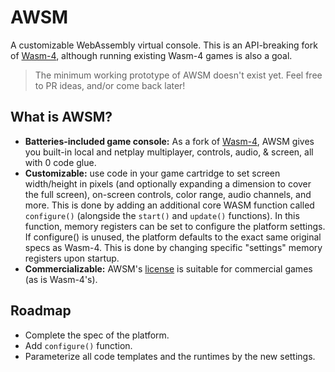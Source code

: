 # AWSM

A customizable WebAssembly virtual console. This is an API-breaking fork of [Wasm-4](https://github.com/aduros/wasm4), although running existing Wasm-4 games is also a goal.

> The minimum working prototype of AWSM doesn't exist yet. Feel free to PR ideas, and/or come back later!

## What is AWSM?
- **Batteries-included game console:** As a fork of [Wasm-4](https://github.com/aduros/wasm4),
  AWSM gives you built-in local and netplay multiplayer, controls, audio, & screen, all with 0 code glue.
- **Customizable:** use code in your game cartridge to set screen width/height in pixels (and optionally expanding a dimension to cover the full screen), on-screen controls, color range, audio channels, and more. This is done by adding an additional core WASM function called `configure()` (alongside the `start()` and `update()` functions). In this function, memory registers can be set to configure the platform settings. If configure() is unused, the platform defaults to the exact same original specs as Wasm-4.
  This is done by changing specific "settings" memory registers upon startup.
- **Commercializable:** AWSM's [license](./LICENSE) is suitable for commercial games (as is Wasm-4's).
  
## Roadmap
- Complete the spec of the platform.
- Add `configure()` function. 
- Parameterize all code templates and the runtimes by the new settings.
